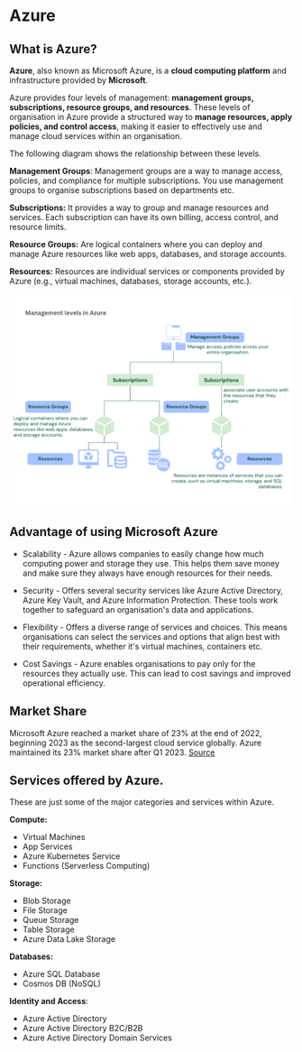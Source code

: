 # Azure

## What is Azure?

**Azure**, also known as Microsoft Azure, is a **cloud computing platform** and infrastructure provided by **Microsoft**.

Azure provides four levels of management: **management groups, subscriptions, resource groups, and resources**. These levels of organisation in Azure provide a structured way to **manage resources, apply policies, and control access**, making it easier to effectively use and manage cloud services within an organisation.

The following diagram shows the relationship between these levels.

 **Management Groups**: Management groups are a way to manage access, policies, and compliance for multiple subscriptions. You use management groups to organise subscriptions based on departments etc. 


**Subscriptions:** It provides a way to group and manage resources and services. Each subscription can have its own billing, access control, and resource limits.

**Resource Groups:** Are logical containers where you can deploy and manage Azure resources like web apps, databases, and storage accounts.

**Resources:** Resources are individual services or components provided by Azure (e.g., virtual machines, databases, storage accounts, etc.).


![Alt text](<images/Azure- four level of organisation.png>)


## Advantage of using Microsoft Azure 

- Scalability -  Azure allows companies to easily change how much computing power and storage they use. This helps them save money and make sure they always have enough resources for their needs.

- Security - Offers several security services like Azure Active Directory, Azure Key Vault, and Azure Information Protection. These tools work together to safeguard an organisation's data and applications.

- Flexibility - Offers a diverse range of services and choices. This means organisations can select the services and options that align best with their requirements, whether it's virtual machines, containers etc. 

- Cost Savings - Azure enables organisations to pay only for the resources they actually use. This can lead to cost savings and improved operational efficiency.

## Market Share

Microsoft Azure reached a market share of 23% at the end of 2022, beginning 2023 as the second-largest cloud service globally. Azure maintained its 23% market share after Q1 2023. [Source](https://aag-it.com/the-latest-cloud-computing-statistics/#:~:text=Microsoft%20Azure%20reached%20a%20market,the%20same%20point%20in%202021.)

## Services offered by Azure.

These are just some of the major categories and services within Azure.

**Compute:**

- Virtual Machines
- App Services
- Azure Kubernetes Service
- Functions (Serverless Computing)

**Storage:**

- Blob Storage
- File Storage
- Queue Storage
- Table Storage
- Azure Data Lake Storage

**Databases:**

- Azure SQL Database
- Cosmos DB (NoSQL)

**Identity and Access**:

- Azure Active Directory
- Azure Active Directory B2C/B2B
- Azure Active Directory Domain Services